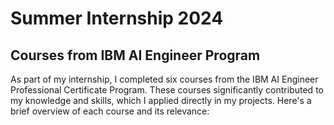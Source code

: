 # Summer Internship 2024
## Courses from IBM AI Engineer Program
As part of my internship, I completed six courses from the IBM AI Engineer Professional Certificate Program. These courses significantly contributed to my knowledge and skills, which I applied directly in my projects. Here's a brief overview of each course and its relevance:
